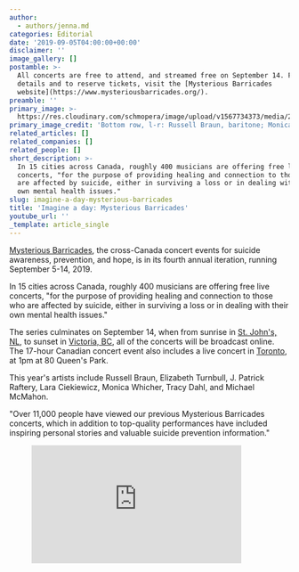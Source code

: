 ```yaml
---
author:
  - authors/jenna.md
categories: Editorial
date: '2019-09-05T04:00:00+00:00'
disclaimer: ''
image_gallery: []
postamble: >-
  All concerts are free to attend, and streamed free on September 14. For full
  details and to reserve tickets, visit the [Mysterious Barricades
  website](https://www.mysteriousbarricades.org/).
preamble: ''
primary_image: >-
  https://res.cloudinary.com/schmopera/image/upload/v1567734373/media/2019/09/sqMBCollage_ogtsxs.jpg
primary_image_credit: 'Bottom row, l-r: Russell Braun, baritone; Monica Whicher, soprano.'
related_articles: []
related_companies: []
related_people: []
short_description: >-
  In 15 cities across Canada, roughly 400 musicians are offering free live
  concerts, "for the purpose of providing healing and connection to those who
  are affected by suicide, either in surviving a loss or in dealing with their
  own mental health issues."
slug: imagine-a-day-mysterious-barricades
title: 'Imagine a day: Mysterious Barricades'
youtube_url: ''
_template: article_single
---
```


[Mysterious Barricades](https://www.mysteriousbarricades.org/), the cross-Canada concert events for suicide awareness, prevention, and hope, is in its fourth annual iteration, running September 5-14, 2019.

In 15 cities across Canada, roughly 400 musicians are offering free live concerts, "for the purpose of providing healing and connection to those who are affected by suicide, either in surviving a loss or in dealing with their own mental health issues."

The series culminates on September 14, when from sunrise in [St. John's, NL](https://www.mysteriousbarricades.org/st-johns), to sunset in [Victoria, BC](https://www.mysteriousbarricades.org/victoria), all of the concerts will be broadcast online. The 17-hour Canadian concert event also includes a live concert in [Toronto](https://www.mysteriousbarricades.org/toronto), at 1pm at 80 Queen's Park.

This year's artists include Russell Braun, Elizabeth Turnbull, J. Patrick Raftery, Lara Ciekiewicz, Monica Whicher, Tracy Dahl, and Michael McMahon.

"Over 11,000 people have viewed our previous Mysterious Barricades concerts, which in addition to top-quality performances have included inspiring personal stories and valuable suicide prevention information."

<figure data-type="video"><iframe width="377" height="212" src="https://www.youtube.com/embed/4gQVwswbrGM" frameborder="0" allow="accelerometer; autoplay; encrypted-media; gyroscope; picture-in-picture" allowfullscreen></iframe>

</figure>
